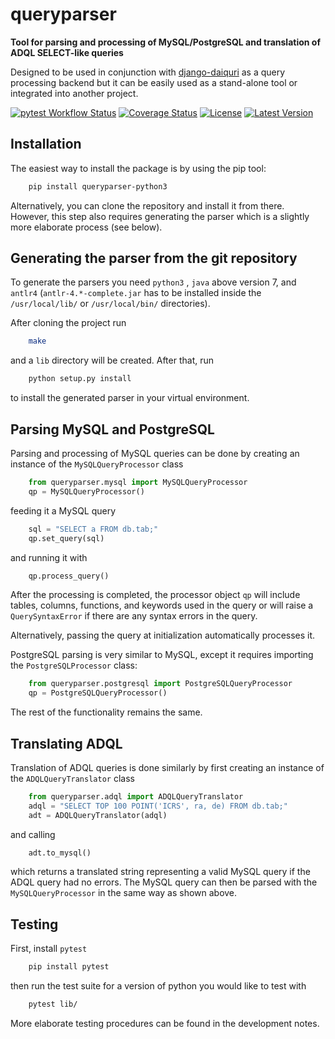 queryparser
===========

**Tool for parsing and processing of MySQL/PostgreSQL and translation of
ADQL SELECT-like queries**

Designed to be used in conjunction with [django-daiquri](https://github.com/django-daiquiri/daiquiri)
as a query processing backend but it can be easily used as a stand-alone tool
or integrated into another project.


[![pytest Workflow Status](https://github.com/aipescience/queryparser/actions/workflows/pytest.yml/badge.svg)](https://github.com/aipescience/queryparser/actions/workflows/pytest.yml)
[![Coverage Status](https://coveralls.io/repos/aipescience/queryparser/badge.svg?branch=dev&service=github)](https://coveralls.io/github/django-daiquiri/daiquiri?branch=master)
[![License](http://img.shields.io/badge/license-APACHE-blue.svg?style=flat)](https://github.com/aipescience/queryparser/blob/master/LICENSE)
[![Latest Version](https://img.shields.io/pypi/v/queryparser-python3.svg?style=flat)](https://pypi.org/project/queryparser-python3/)



Installation
------------

The easiest way to install the package is by using the pip tool:

```bash
    pip install queryparser-python3
```

Alternatively, you can clone the repository and install it from there.
However, this step also requires generating the parser which is a slightly
more elaborate process (see below).


Generating the parser from the git repository
---------------------------------------------

To generate the parsers you need `python3` , `java` above version
7, and `antlr4` (`antlr-4.*-complete.jar` has to be installed inside the
`/usr/local/lib/` or `/usr/local/bin/` directories).

After cloning the project run

```bash
    make
```

and a `lib` directory will be created. After that, run

```bash
    python setup.py install
```

to install the generated parser in your virtual environment.


Parsing MySQL and PostgreSQL
----------------------------

Parsing and processing of MySQL queries can be done by creating an instance
of the ``MySQLQueryProcessor`` class

```python
    from queryparser.mysql import MySQLQueryProcessor
    qp = MySQLQueryProcessor()
```

feeding it a MySQL query

```python
    sql = "SELECT a FROM db.tab;"
    qp.set_query(sql)
```

and running it with

```python
    qp.process_query()
```

After the processing is completed, the processor object ``qp`` will include
tables, columns, functions, and keywords used in the query or will raise a
``QuerySyntaxError`` if there are any syntax errors in the query.

Alternatively, passing the query at initialization automatically processes it.

PostgreSQL parsing is very similar to MySQL, except it requires importing
the `PostgreSQLProcessor` class:

```python
    from queryparser.postgresql import PostgreSQLQueryProcessor
    qp = PostgreSQLQueryProcessor()
```

The rest of the functionality remains the same.


Translating ADQL
----------------

Translation of ADQL queries is done similarly by first creating an instance of
the ``ADQLQueryTranslator`` class

```python
    from queryparser.adql import ADQLQueryTranslator
    adql = "SELECT TOP 100 POINT('ICRS', ra, de) FROM db.tab;"
    adt = ADQLQueryTranslator(adql)
```

and calling

```python
    adt.to_mysql()
```

which returns a translated string representing a valid MySQL query if
the ADQL query had no errors. The MySQL query can then be parsed with the
``MySQLQueryProcessor`` in the same way as shown above.


Testing
-------

First, install `pytest`

```bash
    pip install pytest
```

then run the test suite for a version of python you would like to test with

```bash
    pytest lib/
```

More elaborate testing procedures can be found in the development notes.
